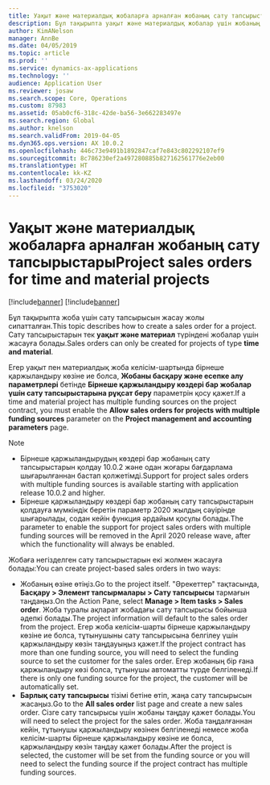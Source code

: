 ```yaml
---
title: Уақыт және материалдық жобаларға арналған жобаның сату тапсырыстары
description: Бұл тақырыпта уақыт және материалдық жобалар үшін жобаның сату тапсырыстарын құру жолы түсіндірілген.
author: KimANelson
manager: AnnBe
ms.date: 04/05/2019
ms.topic: article
ms.prod: ''
ms.service: dynamics-ax-applications
ms.technology: ''
audience: Application User
ms.reviewer: josaw
ms.search.scope: Core, Operations
ms.custom: 87983
ms.assetid: 05ab0cf6-318c-42de-ba56-3e662283497e
ms.search.region: Global
ms.author: knelson
ms.search.validFrom: 2019-04-05
ms.dyn365.ops.version: AX 10.0.2
ms.openlocfilehash: 446c73e9491b1892847caf7e843c802292107ef9
ms.sourcegitcommit: 8c786230ef2a497280885b827162561776e2eb00
ms.translationtype: HT
ms.contentlocale: kk-KZ
ms.lasthandoff: 03/24/2020
ms.locfileid: "3753020"
---
```

# <a name="project-sales-orders-for-time-and-material-projects"></a><span data-ttu-id="d2925-103">Уақыт және материалдық жобаларға арналған жобаның сату тапсырыстары</span><span class="sxs-lookup"><span data-stu-id="d2925-103">Project sales orders for time and material projects</span></span>

[!include[banner](../includes/banner.md)]
[!include[banner](../includes/preview-banner.md)]

<span data-ttu-id="d2925-104">Бұл тақырыпта жоба үшін сату тапсырысын жасау жолы сипатталған.</span><span class="sxs-lookup"><span data-stu-id="d2925-104">This topic describes how to create a sales order for a project.</span></span> <span data-ttu-id="d2925-105">Сату тапсырыстарын тек **уақыт және материал** түріндені жобалар үшін жасауға болады.</span><span class="sxs-lookup"><span data-stu-id="d2925-105">Sales orders can only be created for projects of type **time and material**.</span></span>

<span data-ttu-id="d2925-106">Егер уақыт пен материалдық жоба келісім-шартында бірнеше қаржыландыру көзіне ие болса, **Жобаны басқару және есепке алу параметрлері** бетінде **Бірнеше қаржыландыру көздері бар жобалар үшін сату тапсырыстарына рұқсат беру** параметрін қосу қажет.</span><span class="sxs-lookup"><span data-stu-id="d2925-106">If a time and material project has multiple funding sources on the project contract, you must enable the **Allow sales orders for projects with multiple funding sources** parameter on the **Project management and accounting parameters** page.</span></span> 

> [!NOTE]
> - <span data-ttu-id="d2925-107">Бірнеше қаржыландырудың көздері бар жобаның сату тапсырыстарын қолдау 10.0.2 және одан жоғары бағдарлама шығарылғаннан бастап қолжетімді.</span><span class="sxs-lookup"><span data-stu-id="d2925-107">Support for project sales orders with multiple funding sources is available starting with application release 10.0.2 and higher.</span></span>
> - <span data-ttu-id="d2925-108">Бірнеше қаржыландыру көздері бар жобаның сату тапсырыстарын қолдауға мүмкіндік беретін параметр 2020 жылдың сәуірінде шығарылады, содан кейін функция әрдайым қосулы болады.</span><span class="sxs-lookup"><span data-stu-id="d2925-108">The parameter to enable the support for project sales orders with multiple funding sources will be removed in the April 2020 release wave, after which the functionality will always be enabled.</span></span>

<span data-ttu-id="d2925-109">Жобаға негізделген сату тапсырыстарын екі жолмен жасауға болады:</span><span class="sxs-lookup"><span data-stu-id="d2925-109">You can create project-based sales orders in two ways:</span></span>

- <span data-ttu-id="d2925-110">Жобаның өзіне өтіңіз.</span><span class="sxs-lookup"><span data-stu-id="d2925-110">Go to the project itself.</span></span> <span data-ttu-id="d2925-111">"Әрекеттер" тақтасында, **Басқару > Элемент тапсырмалары > Сату тапсырысы** тармағын таңдаңыз.</span><span class="sxs-lookup"><span data-stu-id="d2925-111">On the Action Pane, select **Manage > Item tasks > Sales order**.</span></span> <span data-ttu-id="d2925-112">Жоба туралы ақпарат жобадағы сату тапсырысы бойынша әдепкі болады.</span><span class="sxs-lookup"><span data-stu-id="d2925-112">The project information will default to the sales order from the project.</span></span> <span data-ttu-id="d2925-113">Егер жоба келісім-шарты бірнеше қаржыландыру көзіне ие болса, тұтынушыны сату тапсырысына белгілеу үшін қаржыландыру көзін таңдауыңыз қажет.</span><span class="sxs-lookup"><span data-stu-id="d2925-113">If the project contract has more than one funding source, you will need to select the funding source to set the customer for the sales order.</span></span> <span data-ttu-id="d2925-114">Егер жобаның бір ғана қаржыландыру көзі болса, тұтынушы автоматты түрде белгіленеді.</span><span class="sxs-lookup"><span data-stu-id="d2925-114">If there is only one funding source for the project, the customer will be automatically set.</span></span>
- <span data-ttu-id="d2925-115">**Барлық сату тапсырысы** тізімі бетіне өтіп, жаңа сату тапсырысын жасаңыз.</span><span class="sxs-lookup"><span data-stu-id="d2925-115">Go to the **All sales order** list page and create a new sales order.</span></span> <span data-ttu-id="d2925-116">Сізге сату тапсырысы үшін жобаны таңдау қажет болады.</span><span class="sxs-lookup"><span data-stu-id="d2925-116">You will need to select the project for the sales order.</span></span> <span data-ttu-id="d2925-117">Жоба таңдалғаннан кейін, тұтынушы қаржыландыру көзінен белгіленеді немесе жоба келісім-шарты бірнеше қаржыландыру көзіне ие болса, қаржыландыру көзін таңдау қажет болады.</span><span class="sxs-lookup"><span data-stu-id="d2925-117">After the project is selected, the customer will be set from the funding source or you will need to select the funding source if the project contract has multiple funding sources.</span></span>


